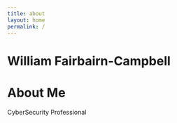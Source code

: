```yaml
---
title: about
layout: home
permalink: /
---
```


# William Fairbairn-Campbell

# About Me
CyberSecurity Professional
